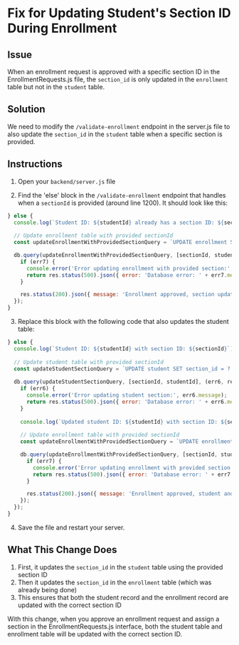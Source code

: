 # Fix for Updating Student's Section ID During Enrollment

## Issue
When an enrollment request is approved with a specific section ID in the EnrollmentRequests.js file, the `section_id` is only updated in the `enrollment` table but not in the `student` table.

## Solution
We need to modify the `/validate-enrollment` endpoint in the server.js file to also update the `section_id` in the `student` table when a specific section is provided.

## Instructions

1. Open your `backend/server.js` file

2. Find the 'else' block in the `/validate-enrollment` endpoint that handles when a `sectionId` is provided (around line 1200).
   It should look like this:

```javascript
} else {
  console.log(`Student ID: ${studentId} already has a section ID: ${sectionId}`);
  
  // Update enrollment table with provided sectionId
  const updateEnrollmentWithProvidedSectionQuery = `UPDATE enrollment SET section_id = ? WHERE student_id = ? AND school_year_id = ?;`;

  db.query(updateEnrollmentWithProvidedSectionQuery, [sectionId, studentId, schoolYearId], (err7, result7) => {
    if (err7) {
      console.error('Error updating enrollment with provided section:', err7.message);
      return res.status(500).json({ error: 'Database error: ' + err7.message });
    }

    res.status(200).json({ message: 'Enrollment approved, section updated successfully' });
  });
}
```

3. Replace this block with the following code that also updates the student table:

```javascript
} else {
  console.log(`Student ID: ${studentId} with section ID: ${sectionId}`);
  
  // Update student table with provided sectionId
  const updateStudentSectionQuery = `UPDATE student SET section_id = ? WHERE student_id = ?;`;
  
  db.query(updateStudentSectionQuery, [sectionId, studentId], (err6, result6) => {
    if (err6) {
      console.error('Error updating student section:', err6.message);
      return res.status(500).json({ error: 'Database error: ' + err6.message });
    }
    
    console.log(`Updated student ID: ${studentId} with section ID: ${sectionId} in student table`);
    
    // Update enrollment table with provided sectionId
    const updateEnrollmentWithProvidedSectionQuery = `UPDATE enrollment SET section_id = ? WHERE student_id = ? AND school_year_id = ?;`;

    db.query(updateEnrollmentWithProvidedSectionQuery, [sectionId, studentId, schoolYearId], (err7, result7) => {
      if (err7) {
        console.error('Error updating enrollment with provided section:', err7.message);
        return res.status(500).json({ error: 'Database error: ' + err7.message });
      }

      res.status(200).json({ message: 'Enrollment approved, student and enrollment section updated successfully' });
    });
  });
}
```

4. Save the file and restart your server.

## What This Change Does

1. First, it updates the `section_id` in the `student` table using the provided section ID
2. Then it updates the `section_id` in the `enrollment` table (which was already being done)
3. This ensures that both the student record and the enrollment record are updated with the correct section ID

With this change, when you approve an enrollment request and assign a section in the EnrollmentRequests.js interface, both the student table and enrollment table will be updated with the correct section ID. 